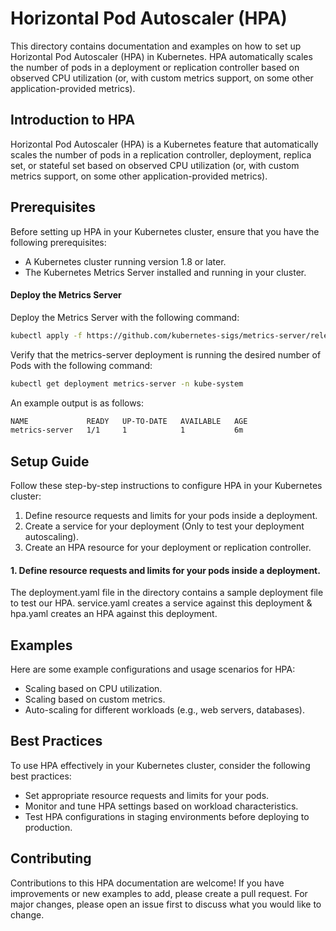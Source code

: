 # Horizontal Pod Autoscaler (HPA)

This directory contains documentation and examples on how to set up Horizontal Pod Autoscaler (HPA) in Kubernetes. HPA automatically scales the number of pods in a deployment or replication controller based on observed CPU utilization (or, with custom metrics support, on some other application-provided metrics).

## Introduction to HPA

Horizontal Pod Autoscaler (HPA) is a Kubernetes feature that automatically scales the number of pods in a replication controller, deployment, replica set, or stateful set based on observed CPU utilization (or, with custom metrics support, on some other application-provided metrics).

## Prerequisites

Before setting up HPA in your Kubernetes cluster, ensure that you have the following prerequisites:

- A Kubernetes cluster running version 1.8 or later.
- The Kubernetes Metrics Server installed and running in your cluster.

#### Deploy the Metrics Server

Deploy the Metrics Server with the following command:

```sh
kubectl apply -f https://github.com/kubernetes-sigs/metrics-server/releases/latest/download/components.yaml
```

Verify that the metrics-server deployment is running the desired number of Pods with the following command:
```sh
kubectl get deployment metrics-server -n kube-system
```
An example output is as follows:

```sh
NAME             READY   UP-TO-DATE   AVAILABLE   AGE
metrics-server   1/1     1            1           6m
```


## Setup Guide

Follow these step-by-step instructions to configure HPA in your Kubernetes cluster:

1. Define resource requests and limits for your pods inside a deployment.
2. Create a service for your deployment (Only to test your deployment autoscaling).
3. Create an HPA resource for your deployment or replication controller.

#### 1. Define resource requests and limits for your pods inside a deployment.
The deployment.yaml file in the directory contains a sample deployment file to test our HPA. 
service.yaml creates a service against this deployment & hpa.yaml creates an HPA against this deployment.


## Examples

Here are some example configurations and usage scenarios for HPA:

- Scaling based on CPU utilization.
- Scaling based on custom metrics.
- Auto-scaling for different workloads (e.g., web servers, databases).

## Best Practices

To use HPA effectively in your Kubernetes cluster, consider the following best practices:

- Set appropriate resource requests and limits for your pods.
- Monitor and tune HPA settings based on workload characteristics.
- Test HPA configurations in staging environments before deploying to production.

## Contributing

Contributions to this HPA documentation are welcome! If you have improvements or new examples to add, please create a pull request. For major changes, please open an issue first to discuss what you would like to change.



